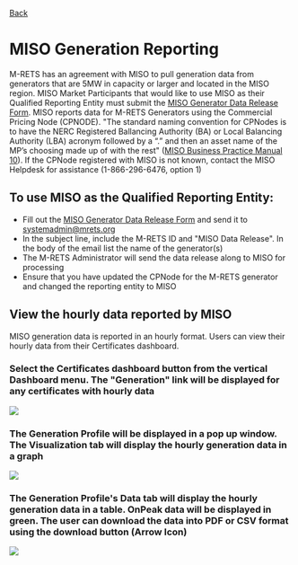 [Back](https://mrets.github.io/Help/index)


# MISO Generation Reporting

M-RETS has an agreement with MISO to pull generation data from generators that are 5MW in capacity or larger and located in the MISO region. MISO Market Participants that would like to use MISO as their Qualified Reporting Entity must submit the [MISO Generator Data Release Form](https://www.mrets.org/wp-content/uploads/2018/03/M-RETS-MISO-DATA-RELEASE-2-9-2018213.pdf). MISO reports data for M-RETS Generators using the Commercial Pricing Node (CPNODE).  "The standard naming convention for CPNodes is to have the NERC Registered Ballancing Authority (BA) or Local Balancing Authority (LBA) acronym followed by a “.” and then an asset name of the MP’s choosing made up of with the rest" ([MISO Business Practice Manual 10](https://www.misoenergy.org/legal/business-practice-manuals/)).  If the CPNode registered with MISO is not known, contact the MISO Helpdesk for assistance (1-866-296-6476, option 1)

## To use MISO as the Qualified Reporting Entity: 
* Fill out the [MISO Generator Data Release Form](https://www.mrets.org/wp-content/uploads/2018/03/M-RETS-MISO-DATA-RELEASE-2-9-2018213.pdf) and send it to systemadmin@mrets.org 
* In the subject line, include the M-RETS ID and "MISO Data Release". In the body of the email list the name of the generator(s)
* The M-RETS Administrator will send the data release along to MISO for processing
* Ensure that you have updated the CPNode for the M-RETS generator and changed the reporting entity to MISO 

## View the hourly data reported by MISO
MISO generation data is reported in an hourly format. Users can view their hourly data from their Certificates dashboard. 

### Select the Certificates dashboard button from the vertical Dashboard menu. The "Generation" link will be displayed for any certificates with hourly data 
![](https://github.com/mrets/photos/blob/f90e527a39d98cecd3dfaf2728aaa0daebc00200/MISO_1.png)

### The Generation Profile will be displayed in a pop up window. The Visualization tab will display the hourly generation data in a graph 
![](https://github.com/mrets/photos/blob/f90e527a39d98cecd3dfaf2728aaa0daebc00200/MISO_2.png)

### The Generation Profile's Data tab will display the hourly generation data in a table. OnPeak data will be displayed in green. The user can download the data into PDF or CSV format using the download button (Arrow Icon) 
![](https://github.com/mrets/photos/blob/f90e527a39d98cecd3dfaf2728aaa0daebc00200/MISO_3.png)

